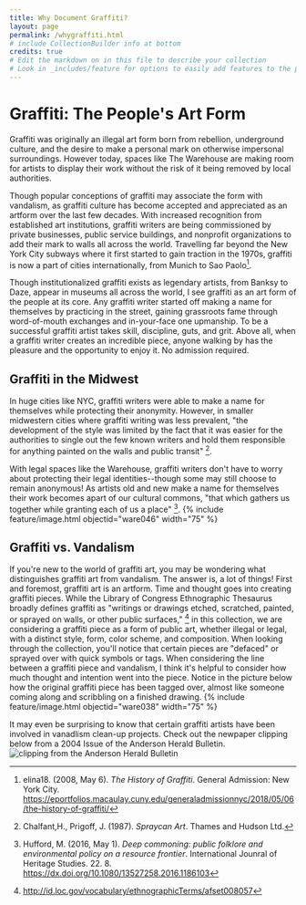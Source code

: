 ```yaml
---
title: Why Document Graffiti? 
layout: page 
permalink: /whygraffiti.html
# include CollectionBuilder info at bottom
credits: true
# Edit the markdown on in this file to describe your collection
# Look in _includes/feature for options to easily add features to the page
---
```

# Graffiti: The People's Art Form  
Graffiti was originally an illegal art form born from rebellion, underground culture, and the desire to make a personal mark on otherwise impersonal surroundings. However today, spaces like The Warehouse are making room for artists to display their work without the risk of it being removed by local authorities.   

Though popular conceptions of graffiti may associate the form with vandalism, as graffiti culture has become accepted and appreciated as an artform over the last few decades. With increased recognition from established art institutions, graffiti writers are being commissioned by private businesses, public service buildings, and nonprofit organizations to add their mark to walls all across the world. Travelling far beyond the New York City subways where it first started to gain traction in the 1970s, graffiti is now a part of cities internationally, from Munich to Sao Paolo[^1].

Though institutionalized graffiti exists as legendary artists, from Banksy to Daze, appear in museums all across the world, I see graffiti as an art form of the people at its core. Any graffiti writer started off making a name for themselves by practicing in the street, gaining grassroots fame through word-of-mouth exchanges and in-your-face one upmanship. To be a successful graffiti artist takes skill, discipline, guts, and grit. Above all, when a graffiti writer creates an incredible piece, anyone walking by has the pleasure and the opportunity to enjoy it. No admission required.   
## Graffiti in the Midwest
In huge cities like NYC, graffiti writers were able to make a name for themselves while protecting their anonymity. However, in smaller midwestern cities where graffiti writing was less prevalent, "the development of the style was limited by the fact that it was easier for the authorities to single out the few known writers and hold them responsible for anything painted on the walls and public transit" [^2]. 

With legal spaces like the Warehouse, graffiti writers don't have to worry about protecting their legal identities--though some may still choose to remain anonymous! As artists old and new make a name for themselves their work becomes apart of our cultural commons, "that which gathers us together while granting each of us a place" [^3].
{% include feature/image.html objectid="ware046" width="75" %}

## Graffiti vs. Vandalism 
If you're new to the world of graffiti art, you may be wondering what distinguishes graffiti art from vandalism. The answer is, a lot of things! First and foremost, graffiti art is an artform. Time and thought goes into creating graffiti pieces. While the Library of Congress Ethnographic Thesaurus broadly defines graffiti as "writings or drawings etched, scratched, painted, or sprayed on walls, or other public surfaces," [^4] in this collection, we are considering a graffiti piece as a form of public art, whether illegal or legal, with a distinct style, form, color scheme, and composition. When looking through the collection, you'll notice that certain pieces are "defaced" or sprayed over with quick symbols or tags. When considering the line between a graffiti piece and vandalism, I think it's helpful to consider how much thought and intention went into the piece. Notice in the picture below how the original graffiti piece has been tagged over, almost like someone coming along and scribbling on a finished drawing. 
{% include feature/image.html objectid="ware038" width="75" %}

It may even be surprising to know that certain graffiti artists have been involved in vanadlism clean-up projects. Check out the newpaper clipping below from a 2004 Issue of the Anderson Herald Bulletin. 
![clipping from the Anderson Herald Bulletin](https://raw.githubusercontent.com/heidi-y/collectionbuilder-draft/main/assets/img/clipping3.jpg)



[^1]: elina18. (2008, May 6). *The History of Graffiti*. General Admission: New York City. https://eportfolios.macaulay.cuny.edu/generaladmissionnyc/2018/05/06/the-history-of-graffiti/
[^2]: Chalfant,H., Prigoff, J. (1987). *Spraycan Art*. Thames and Hudson Ltd. 
[^3]: Hufford, M. (2016, May 1). *Deep commoning: public folklore and environmental policy on a resource frontier*. International Jounral of Heritage Studies. 22. 8. https://dx.doi.org/10.1080/13527258.2016.1186103 
[^4]: http://id.loc.gov/vocabulary/ethnographicTerms/afset008057
